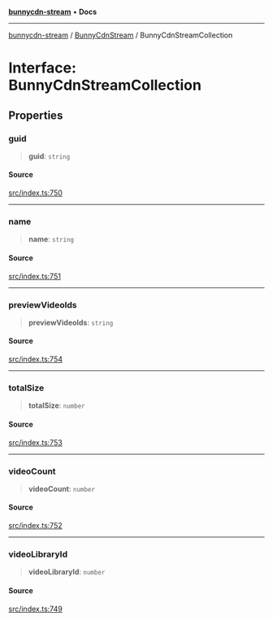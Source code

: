 [**bunnycdn-stream**](../../../README.md) • **Docs**

***

[bunnycdn-stream](../../../globals.md) / [BunnyCdnStream](../README.md) / BunnyCdnStreamCollection

# Interface: BunnyCdnStreamCollection

## Properties

### guid

> **guid**: `string`

#### Source

[src/index.ts:750](https://github.com/dan-online/bunnycdn-stream/blob/d70c6fd/src/index.ts#L750)

***

### name

> **name**: `string`

#### Source

[src/index.ts:751](https://github.com/dan-online/bunnycdn-stream/blob/d70c6fd/src/index.ts#L751)

***

### previewVideoIds

> **previewVideoIds**: `string`

#### Source

[src/index.ts:754](https://github.com/dan-online/bunnycdn-stream/blob/d70c6fd/src/index.ts#L754)

***

### totalSize

> **totalSize**: `number`

#### Source

[src/index.ts:753](https://github.com/dan-online/bunnycdn-stream/blob/d70c6fd/src/index.ts#L753)

***

### videoCount

> **videoCount**: `number`

#### Source

[src/index.ts:752](https://github.com/dan-online/bunnycdn-stream/blob/d70c6fd/src/index.ts#L752)

***

### videoLibraryId

> **videoLibraryId**: `number`

#### Source

[src/index.ts:749](https://github.com/dan-online/bunnycdn-stream/blob/d70c6fd/src/index.ts#L749)
